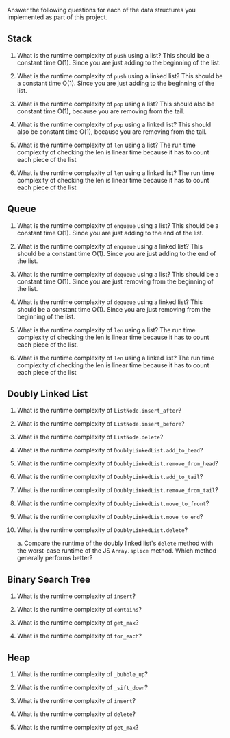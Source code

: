 Answer the following questions for each of the data structures you implemented as part of this project.

## Stack

1. What is the runtime complexity of `push` using a list?
    This should be a constant time O(1). Since you are just adding to the beginning of the list.

2. What is the runtime complexity of `push` using a linked list?
    This should be a constant time O(1). Since you are just adding to the beginning of the list.

3. What is the runtime complexity of `pop` using a list?
    This should also be constant time O(1), because you are removing from the tail.

4. What is the runtime complexity of `pop` using a linked list?
    This should also be constant time O(1), because you are removing from the tail.

5. What is the runtime complexity of `len` using a list?
    The run time complexity of checking the len is linear time because it has to count each piece of the list

6. What is the runtime complexity of `len` using a linked list?
    The run time complexity of checking the len is linear time because it has to count each piece of the list


## Queue

1. What is the runtime complexity of `enqueue` using a list?
    This should be a constant time O(1). Since you are just adding to the end of the list.

2. What is the runtime complexity of `enqueue` using a linked list?
    This should be a constant time O(1). Since you are just adding to the end of the list.

3. What is the runtime complexity of `dequeue` using a list?
    This should be a constant time O(1). Since you are just removing from the beginning of the list.

4. What is the runtime complexity of `dequeue` using a linked list?
    This should be a constant time O(1). Since you are just removing from the beginning of the list.

5. What is the runtime complexity of `len` using a list?
    The run time complexity of checking the len is linear time because it has to count each piece of the list.

6. What is the runtime complexity of `len` using a linked list?
    The run time complexity of checking the len is linear time because it has to count each piece of the list

## Doubly Linked List

1. What is the runtime complexity of `ListNode.insert_after`?

2. What is the runtime complexity of `ListNode.insert_before`?

3. What is the runtime complexity of `ListNode.delete`?

4. What is the runtime complexity of `DoublyLinkedList.add_to_head`?

5. What is the runtime complexity of `DoublyLinkedList.remove_from_head`?

6. What is the runtime complexity of `DoublyLinkedList.add_to_tail`?

7. What is the runtime complexity of `DoublyLinkedList.remove_from_tail`?

8. What is the runtime complexity of `DoublyLinkedList.move_to_front`?

9. What is the runtime complexity of `DoublyLinkedList.move_to_end`?

10. What is the runtime complexity of `DoublyLinkedList.delete`?

    a. Compare the runtime of the doubly linked list's `delete` method with the worst-case runtime of the JS `Array.splice` method. Which method generally performs better?

## Binary Search Tree

1. What is the runtime complexity of `insert`?

2. What is the runtime complexity of `contains`?

3. What is the runtime complexity of `get_max`?

4. What is the runtime complexity of `for_each`?

## Heap

1. What is the runtime complexity of `_bubble_up`?

2. What is the runtime complexity of `_sift_down`?

3. What is the runtime complexity of `insert`?

4. What is the runtime complexity of `delete`?

5. What is the runtime complexity of `get_max`?
